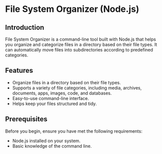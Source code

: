 # File System Organizer (Node.js)

## Introduction

File System Organizer is a command-line tool built with Node.js that helps you organize and categorize files in a directory based on their file types. It can automatically move files into subdirectories according to predefined categories.

## Features

- Organize files in a directory based on their file types.
- Supports a variety of file categories, including media, archives, documents, apps, images, code, and databases.
- Easy-to-use command-line interface.
- Helps keep your files structured and tidy.

## Prerequisites

Before you begin, ensure you have met the following requirements:

- Node.js installed on your system.
- Basic knowledge of the command line.
